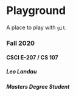 # Playground

A place to play with `git`.

### Fall 2020

#### CSCI E-207 / CS 107
##### Leo Landau
##### Masters Degree Student

